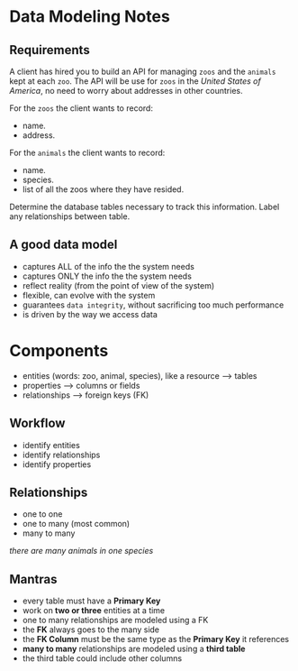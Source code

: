 # Data Modeling Notes

## Requirements

A client has hired you to build an API for managing `zoos` and the `animals` kept at each `zoo`. The API will be use for `zoos` in the _United States of America_, no need to worry about addresses in other countries.

For the `zoos` the client wants to record:

- name.
- address.

For the `animals` the client wants to record:

- name.
- species.
- list of all the zoos where they have resided.

Determine the database tables necessary to track this information.
Label any relationships between table.

## A good data model

- captures ALL of the info the the system needs
- captures ONLY the info the the system needs
- reflect reality (from the point of view of the system)
- flexible, can evolve with the system
- guarantees `data integrity`, without sacrificing too much performance
- is driven by the way we access data

# Components

- entities (words: zoo, animal, species), like a resource --> tables
- properties --> columns or fields
- relationships --> foreign keys (FK)

## Workflow

- identify entities
- identify relationships
- identify properties

## Relationships

- one to one
- one to many (most common)
- many to many

_there are many animals in one species_

## Mantras

- every table must have a **Primary Key**
- work on **two or three** entities at a time
- one to many relationships are modeled using a FK
- the **FK** always goes to the many side
- the **FK Column** must be the same type as the **Primary Key** it references 
- **many to many** relationships are modeled using a **third table**
- the third table could include other columns
